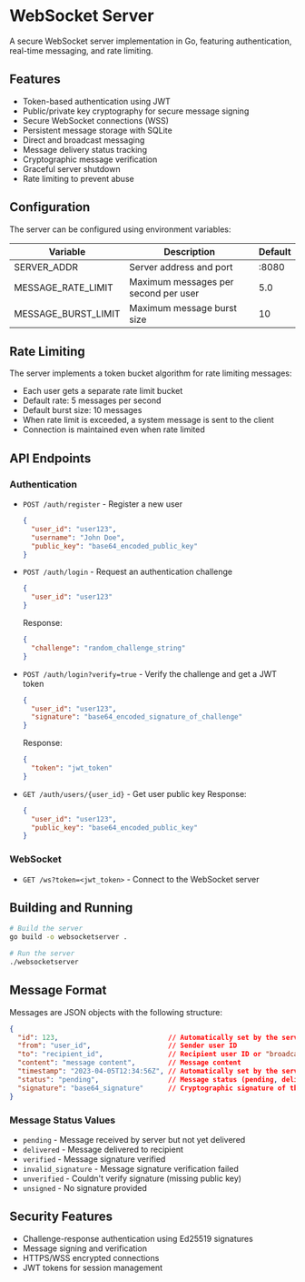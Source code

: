 # WebSocket Server

A secure WebSocket server implementation in Go, featuring authentication, real-time messaging, and rate limiting.

## Features

- Token-based authentication using JWT
- Public/private key cryptography for secure message signing
- Secure WebSocket connections (WSS)
- Persistent message storage with SQLite
- Direct and broadcast messaging
- Message delivery status tracking
- Cryptographic message verification
- Graceful server shutdown
- Rate limiting to prevent abuse

## Configuration

The server can be configured using environment variables:

| Variable | Description | Default |
|----------|-------------|---------|
| SERVER_ADDR | Server address and port | :8080 |
| MESSAGE_RATE_LIMIT | Maximum messages per second per user | 5.0 |
| MESSAGE_BURST_LIMIT | Maximum message burst size | 10 |

## Rate Limiting

The server implements a token bucket algorithm for rate limiting messages:

- Each user gets a separate rate limit bucket
- Default rate: 5 messages per second
- Default burst size: 10 messages
- When rate limit is exceeded, a system message is sent to the client
- Connection is maintained even when rate limited

## API Endpoints

### Authentication
- `POST /auth/register` - Register a new user
  ```json
  {
    "user_id": "user123",
    "username": "John Doe",
    "public_key": "base64_encoded_public_key"
  }
  ```

- `POST /auth/login` - Request an authentication challenge
  ```json
  {
    "user_id": "user123"
  }
  ```
  Response:
  ```json
  {
    "challenge": "random_challenge_string"
  }
  ```

- `POST /auth/login?verify=true` - Verify the challenge and get a JWT token
  ```json
  {
    "user_id": "user123",
    "signature": "base64_encoded_signature_of_challenge"
  }
  ```
  Response:
  ```json
  {
    "token": "jwt_token"
  }
  ```

- `GET /auth/users/{user_id}` - Get user public key
  Response:
  ```json
  {
    "user_id": "user123",
    "public_key": "base64_encoded_public_key"
  }
  ```

### WebSocket
- `GET /ws?token=<jwt_token>` - Connect to the WebSocket server

## Building and Running

```bash
# Build the server
go build -o websocketserver .

# Run the server
./websocketserver
```

## Message Format

Messages are JSON objects with the following structure:

```json
{
  "id": 123,                           // Automatically set by the server
  "from": "user_id",                   // Sender user ID
  "to": "recipient_id",                // Recipient user ID or "broadcast"
  "content": "message content",        // Message content
  "timestamp": "2023-04-05T12:34:56Z", // Automatically set by the server
  "status": "pending",                 // Message status (pending, delivered, etc.)
  "signature": "base64_signature"      // Cryptographic signature of the message
}
```

### Message Status Values
- `pending` - Message received by server but not yet delivered
- `delivered` - Message delivered to recipient
- `verified` - Message signature verified
- `invalid_signature` - Message signature verification failed
- `unverified` - Couldn't verify signature (missing public key)
- `unsigned` - No signature provided

## Security Features

- Challenge-response authentication using Ed25519 signatures
- Message signing and verification
- HTTPS/WSS encrypted connections
- JWT tokens for session management